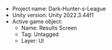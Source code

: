 <!-- UNITY CODE ASSIST INSTRUCTIONS START -->
- Project name: Dark-Hunter-s-League
- Unity version: Unity 2022.3.44f1
- Active game object:
  - Name: Results Screen
  - Tag: Untagged
  - Layer: UI
<!-- UNITY CODE ASSIST INSTRUCTIONS END -->
